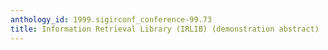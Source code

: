 ```yaml
---
anthology_id: 1999.sigirconf_conference-99.73
title: Information Retrieval Library (IRLIB) (demonstration abstract)
---
```

